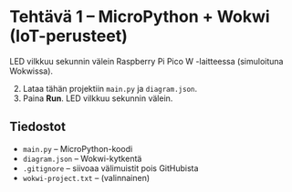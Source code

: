 # Tehtävä 1 – MicroPython + Wokwi (IoT-perusteet)

LED vilkkuu sekunnin välein Raspberry Pi Pico W -laitteessa (simuloituna Wokwissa).

2. Lataa tähän projektiin `main.py` ja `diagram.json`.
3. Paina **Run**. LED vilkkuu sekunnin välein.

## Tiedostot
- `main.py` – MicroPython-koodi
- `diagram.json` – Wokwi-kytkentä
- `.gitignore` – siivoaa välimuistit pois GitHubista
- `wokwi-project.txt` – (valinnainen)
